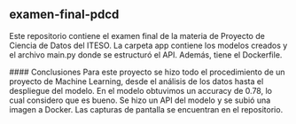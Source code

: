 ## examen-final-pdcd
Este repositorio contiene el examen final de la materia de Proyecto de Ciencia de Datos del ITESO.
La carpeta app contiene los modelos creados y el archivo main.py donde se estructuró el API. Además, tiene el Dockerfile.


#### Conclusiones
Para este proyecto se hizo todo el procedimiento de un proyecto de Machine Learning, desde el análisis de los datos hasta el despliegue del modelo. En el modelo obtuvimos un accuracy de 0.78, lo cual considero que es bueno. Se hizo un API del modelo y se subió una imagen a Docker. Las capturas de pantalla se encuentran en el repositorio.
